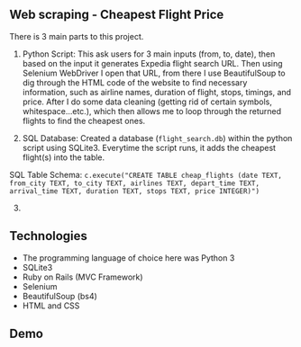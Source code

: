 ## Web scraping - Cheapest Flight Price
There is 3 main parts to this project. 

  1. Python Script: This ask users for 3 main inputs (from, to, date), then based on the input it generates Expedia flight search URL. Then using Selenium WebDriver I open that URL, from there I use BeautifulSoup to dig through the HTML code of the website to find necessary information, such as airline names, duration of flight, stops, timings, and price. After I do some data cleaning (getting rid of certain symbols, whitespace...etc.), which then allows me to loop through the returned flights to find the cheapest ones. 
  
  2. SQL Database: Created a database (`flight_search.db`) within the python script using SQLite3. Everytime the script runs, it adds the cheapest flight(s) into the table.
  
  SQL Table Schema: ```c.execute("CREATE TABLE cheap_flights (date TEXT, from_city TEXT, to_city TEXT, airlines TEXT, depart_time TEXT, arrival_time TEXT, duration TEXT, stops TEXT, price INTEGER)")```
  
  
  3. 
  
  
## Technologies

- The programming language of choice here was Python 3
- SQLite3
- Ruby on Rails (MVC Framework)
- Selenium
- BeautifulSoup (bs4)
- HTML and CSS

## Demo

 
